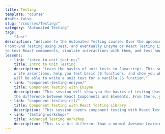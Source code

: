 ```yaml
---
title: Testing
template: "course"
draft: false
slug: "/courses/Testing/"
category: "Automated Testing"
tags:
  - "Jest"
description: "Welcome to the Automated Testing course. Over the upcoming weeks you will dive into
Front-End Testing using Jest, and eventually Enzyme or React Testing Library. By the end of this course, you will know how
to test React components, simulate interactions with them, and test how they behave in response to these interactions."
lessons:
  - link: "intro-to-unit-testing/"
    title: Intro to Unit Testing
    description: "Learn the basics of unit tests in Javascript. This session will show you how to
    write assertions, help you test basic JS functions, and show you why tests can be so helpful. By the end of this session you
    will be able to write a unit test for a vanilla JS function."
  - link: "component-testing-enzyme/"
    title: Component Testing with Enzyme
    description: "This session will show you the basics of testing User Interfaces. You will start with Jest only, learning
    the difference between React Components and Elements. From there, you will add in Enzyme to test component instances and their many variations. By the end of this session you will be able to write a Jest/Enzyme test for a React component."
  - link: "component-testing-rtl/"
    title: Component Testing with React Testing Library
    description: "This session covers component testing with React Testing Library, an alternative to Enzyme with a different philosophy and API. By the end of this session you will be able to write a test for a React component using Jest and React Testing Library."
  - link: "testing-workshop/"
    title: Advanced Testing Workshop
    description: "This is a bit different than a normal Awesome Learning lesson - this is an open-ended testing workshop built to mimic some 'real world' testing scenarios that come up in production apps. If you want to polish your skills, this workshop provides hours of at-your-own-pace testing practice."
---
```

